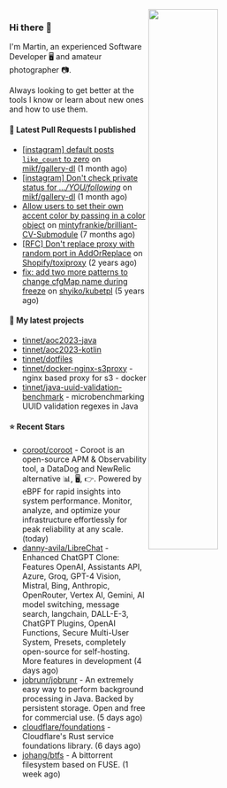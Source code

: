 <img align="right" src="https://github-profile-summary-cards.vercel.app/api/cards/profile-details?username=tinnet&theme=github" width="50%"/>
<h3 class="mt-n3">Hi there 👋</h3>

I'm Martin, an experienced Software Developer 🖥️ and amateur photographer 📷.

Always looking to get better at the tools I know or learn about new ones and how to use them.

#### 🔨 Latest Pull Requests I published

- [[instagram] default posts `like_count` to zero](https://github.com/mikf/gallery-dl/pull/5323) on [mikf/gallery-dl](https://github.com/mikf/gallery-dl) (1 month ago)
- [[instagram] Don&#39;t check private status for *.../YOU/following*](https://github.com/mikf/gallery-dl/pull/5322) on [mikf/gallery-dl](https://github.com/mikf/gallery-dl) (1 month ago)
- [Allow users to set their own accent color by passing in a color object](https://github.com/mintyfrankie/brilliant-CV-Submodule/pull/10) on [mintyfrankie/brilliant-CV-Submodule](https://github.com/mintyfrankie/brilliant-CV-Submodule) (7 months ago)
- [[RFC] Don&#39;t replace proxy with random port in AddOrReplace](https://github.com/Shopify/toxiproxy/pull/356) on [Shopify/toxiproxy](https://github.com/Shopify/toxiproxy) (2 years ago)
- [fix: add two more patterns to change cfgMap name during freeze](https://github.com/shyiko/kubetpl/pull/12) on [shyiko/kubetpl](https://github.com/shyiko/kubetpl) (5 years ago)

#### 🌱 My latest projects

- [tinnet/aoc2023-java](https://github.com/tinnet/aoc2023-java)
- [tinnet/aoc2023-kotlin](https://github.com/tinnet/aoc2023-kotlin)
- [tinnet/dotfiles](https://github.com/tinnet/dotfiles)
- [tinnet/docker-nginx-s3proxy](https://github.com/tinnet/docker-nginx-s3proxy) - nginx based proxy for s3 - docker
- [tinnet/java-uuid-validation-benchmark](https://github.com/tinnet/java-uuid-validation-benchmark) - microbenchmarking UUID validation regexes in Java

#### ⭐ Recent Stars

- [coroot/coroot](https://github.com/coroot/coroot) - Coroot is an open-source APM &amp; Observability tool, a DataDog and NewRelic alternative 📊, 🖥️, 👉. Powered by eBPF for rapid insights into system performance. Monitor, analyze, and optimize your infrastructure effortlessly for peak reliability at any scale. (today)
- [danny-avila/LibreChat](https://github.com/danny-avila/LibreChat) - Enhanced ChatGPT Clone: Features OpenAI, Assistants API, Azure, Groq, GPT-4 Vision, Mistral, Bing, Anthropic, OpenRouter, Vertex AI, Gemini, AI model switching, message search, langchain, DALL-E-3, ChatGPT Plugins, OpenAI Functions, Secure Multi-User System, Presets, completely open-source for self-hosting. More features in development (4 days ago)
- [jobrunr/jobrunr](https://github.com/jobrunr/jobrunr) - An extremely easy way to perform background processing in Java. Backed by persistent storage. Open and free for commercial use. (5 days ago)
- [cloudflare/foundations](https://github.com/cloudflare/foundations) - Cloudflare&#39;s Rust service foundations library. (6 days ago)
- [johang/btfs](https://github.com/johang/btfs) - A bittorrent filesystem based on FUSE. (1 week ago)
